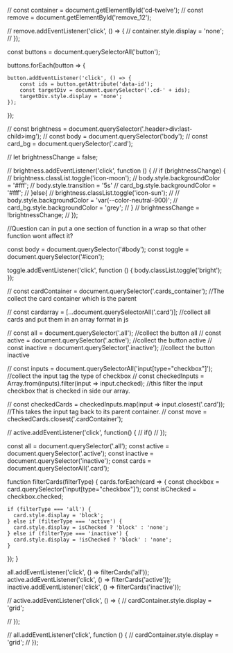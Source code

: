 <!-- // Example: Handling multiple buttons to target corresponding divs by dynamic ID

function setupButtonListeners() {
  const buttons = document.querySelectorAll('button');

  buttons.forEach(function(button) {
    button.addEventListener('click', function() {
      const id = button.getAttribute('data-id'); // Get dynamic number
      const targetDiv = document.getElementById('sul-' + id); // Build ID
      
      // Example effect: Change background color
      targetDiv.style.backgroundColor = 'yellow';
    });
  });
}

// Call the function to set up listeners
setupButtonListeners();


// Example: Hiding target divs by dynamic class name (with corrected mistake)
// Mistake in original: document.getAttribute('data-id') is invalid - 'document' has no such attribute.
// Correction: Use button.getAttribute('data-id') to get the correct value from the clicked button.

const buttons = document.querySelectorAll('button');

buttons.forEach(button => {
    button.addEventListener('click', () => {
        const ids = button.getAttribute('data-id'); // Corrected: get data-id from the button itself
        const targetDiv = document.querySelector('.cd-' + ids); // find corresponding div
        targetDiv.style.display = 'none'; // hide the div
    });
});


// Explanation: querySelector and querySelectorAll usage
// querySelector() can select any valid CSS selector:
// - ID: document.querySelector('#myId');
// - Class: document.querySelector('.myClass');
// - Tag: document.querySelector('div');
// - Attribute: document.querySelector('[type="text"]');
// - Combination: document.querySelector('div.myClass');
// - Pseudo-class: document.querySelector('button:hover');
// querySelectorAll() works the same but returns all matches instead of the first one.


// Explanation: Why element.getAttribute('data-id') is used instead of document.getAttribute()
// - document represents the entire HTML page — it does not have data attributes.
// - button (or any element) represents an actual DOM element — which can have data attributes.
// Example:
// <button data-id="5">Click</button>
// const button = document.querySelector('button');
// const id = button.getAttribute('data-id'); // returns "5"
// Trying document.getAttribute('data-id') will fail because document has no such attribute.


// Other Scenarios where getAttribute is used:
// 1. Links:
// <a href="#" data-type="pdf">Download</a>
// const link = document.querySelector('a');
// const type = link.getAttribute('data-type'); // "pdf"

// 2. Images:
// <img src="img.jpg" data-description="view">
// const img = document.querySelector('img');
// const desc = img.getAttribute('data-description'); // "view"

// 3. Div:
// <div data-user="admin"></div>
// const div = document.querySelector('div');
// const user = div.getAttribute('data-user'); // "admin"

// 4. List Items:
// <li data-index="1"></li>
// const items = document.querySelectorAll('li');
// items.forEach(item => console.log(item.getAttribute('data-index'))); -->




// const container = document.getElementById('cd-twelve');
// const remove = document.getElementById('remove_12');


// remove.addEventListener('click', () => {
//     container.style.display = 'none';
// });



const buttons = document.querySelectorAll('button');

buttons.forEach(button => {

    button.addEventListener('click', () => {
        const ids = button.getAttribute('data-id');
        const targetDiv = document.querySelector('.cd-' + ids);
        targetDiv.style.display = 'none';
    });
});


// const brightness = document.querySelector('.header>div:last-child>img');
// const body = document.querySelector('body');
// const card_bg = document.querySelector('.card');

// let brightnessChange = false;

// brightness.addEventListener('click', function () {
//     if (brightnessChange) {
//         brightness.classList.toggle('icon-moon');
//         body.style.backgroundColor = '#fff';
//         body.style.transition = '5s'
//         card_bg.style.backgroundColor = '#fff';
//     }else{
//         brightness.classList.toggle('icon-sun');
//         // body.style.backgroundColor = 'var(--color-neutral-900)';
//         card_bg.style.backgroundColor = 'grey';
//     }
//     brightnessChange = !brightnessChange;
// });

//Question can in put a one section of function in a wrap so that other function wont affect it?

const body = document.querySelector('#body');
const toggle = document.querySelector('#icon');


toggle.addEventListener('click', function () {
    body.classList.toggle('bright');
});



// const cardContainer = document.querySelector('.cards_container'); //The collect the card container which is the parent

// const cardarray = [...document.querySelectorAll('.card')]; //collect all cards and put them in an array format in js

// const all = document.querySelector('.all'); //collect the button all
// const active = document.querySelector('.active'); //collect the button active
// const inactive = document.querySelector('.inactive'); //collect the button inactive

// const inputs = document.querySelectorAll('input[type="checkbox"]'); //collect the input tag the type of checkbox
// const checkedInputs = Array.from(inputs).filter(input => input.checked); //this filter the input checkbox that is checked in side our array.

// const checkedCards = checkedInputs.map(input => input.closest('.card')); //This takes the input tag back to its parent container.
// const move = checkedCards.closest('.cardContainer');



// active.addEventListener('click', function() {
//     if()
// });


const all = document.querySelector('.all');
const active = document.querySelector('.active');
const inactive = document.querySelector('inactive');
const cards = document.querySelectorAll('.card');

function filterCards(filterType) {
  cards.forEach(card => {
    const checkbox = card.querySelector('input[type="checkbox"]');
    const isChecked = checkbox.checked;

    if (filterType === 'all') {
      card.style.display = 'block';
    } else if (filterType === 'active') {
      card.style.display = isChecked ? 'block' : 'none';
    } else if (filterType === 'inactive') {
      card.style.display = !isChecked ? 'block' : 'none';
    }
  });
}


all.addEventListener('click', () => filterCards('all'));
active.addEventListener('click', () => filterCards('active'));
inactive.addEventListener('click', () => filterCards('inactive'));




// active.addEventListener('click', () => {
//     cardContainer.style.display = 'grid';

// });






// all.addEventListener('click', function () {
//     cardContainer.style.display = 'grid';
// });